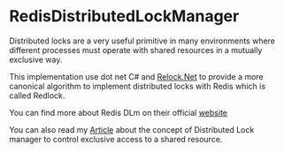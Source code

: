 # RedisDistributedLockManager

Distributed locks are a very useful primitive in many environments where different processes must operate with shared resources in a mutually exclusive way.

This implementation use dot net C# and [Relock.Net](https://github.com/samcook/RedLock.net) to provide a more canonical algorithm to implement distributed locks with Redis which is called Redlock.

You can find more about Redis DLm on their official [website](https://redis.io/topics/distlock)

You can also read my [Article](https://medium.com/@m-qafouri/serialize-access-to-a-shared-resource-in-distributed-systems-with-dlm-distributed-lock-manager-5abf5e393e15) about the concept of Distributed Lock manager to control exclusive access to a shared resource.
